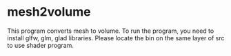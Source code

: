 # mesh2volume
This program converts mesh to volume.
To run the program, you need to install glfw, glm, glad libraries.
Please locate the bin on the same layer of src to use shader program.
